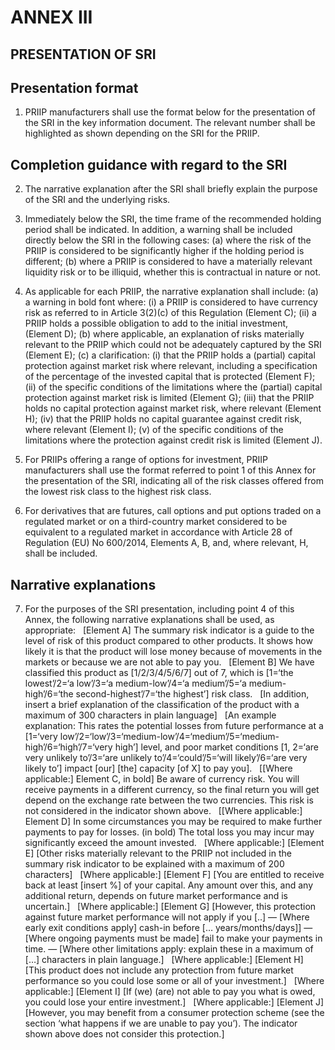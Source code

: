 # ANNEX III

## PRESENTATION OF SRI

## Presentation format

1. PRIIP manufacturers shall use the format below for the presentation of the SRI in the key information document. The relevant number shall be highlighted as shown depending on the SRI for the PRIIP.

## Completion guidance with regard to the SRI

2. The narrative explanation after the SRI shall briefly explain the purpose of the SRI and the underlying risks.

3. Immediately below the SRI, the time frame of the recommended holding period shall be indicated. In addition, a warning shall be included directly below the SRI in the following cases: (a) where the risk of the PRIIP is considered to be significantly higher if the holding period is different; (b) where a PRIIP is considered to have a materially relevant liquidity risk or to be illiquid, whether this is contractual in nature or not.

4. As applicable for each PRIIP, the narrative explanation shall include: (a) a warning in bold font where: (i) a PRIIP is considered to have currency risk as referred to in Article 3(2)(c) of this Regulation (Element C); (ii) a PRIIP holds a possible obligation to add to the initial investment, (Element D); (b) where applicable, an explanation of risks materially relevant to the PRIIP which could not be adequately captured by the SRI (Element E); (c) a clarification: (i) that the PRIIP holds a (partial) capital protection against market risk where relevant, including a specification of the percentage of the invested capital that is protected (Element F); (ii) of the specific conditions of the limitations where the (partial) capital protection against market risk is limited (Element G); (iii) that the PRIIP holds no capital protection against market risk, where relevant (Element H); (iv) that the PRIIP holds no capital guarantee against credit risk, where relevant (Element I); (v) of the specific conditions of the limitations where the protection against credit risk is limited (Element J).

5. For PRIIPs offering a range of options for investment, PRIIP manufacturers shall use the format referred to point 1 of this Annex for the presentation of the SRI, indicating all of the risk classes offered from the lowest risk class to the highest risk class.

6. For derivatives that are futures, call options and put options traded on a regulated market or on a third-country market considered to be equivalent to a regulated market in accordance with Article 28 of Regulation (EU) No 600/2014, Elements A, B, and, where relevant, H, shall be included.

## Narrative explanations

7. For the purposes of the SRI presentation, including point 4 of this Annex, the following narrative explanations shall be used, as appropriate:   [Element A] The summary risk indicator is a guide to the level of risk of this product compared to other products. It shows how likely it is that the product will lose money because of movements in the markets or because we are not able to pay you.   [Element B] We have classified this product as [1/2/3/4/5/6/7] out of 7, which is [1=‘the lowest’/2=‘a low’/3=‘a medium-low’/4=‘a medium’/5=‘a medium-high’/6=‘the second-highest’/7=‘the highest’] risk class.   [In addition, insert a brief explanation of the classification of the product with a maximum of 300 characters in plain language]   [An example explanation: This rates the potential losses from future performance at a [1=‘very low’/2=‘low’/3=‘medium-low’/4=‘medium’/5=‘medium-high’/6=‘high’/7=‘very high’] level, and poor market conditions [1, 2=‘are very unlikely to’/3=‘are unlikely to’/4=‘could’/5=‘will likely’/6=‘are very likely to’] impact [our] [the] capacity [of X] to pay you].   [[Where applicable:] Element C, in bold] Be aware of currency risk. You will receive payments in a different currency, so the final return you will get depend on the exchange rate between the two currencies. This risk is not considered in the indicator shown above.   [[Where applicable:] Element D] In some circumstances you may be required to make further payments to pay for losses. (in bold) The total loss you may incur may significantly exceed the amount invested.   [Where applicable:] [Element E] [Other risks materially relevant to the PRIIP not included in the summary risk indicator to be explained with a maximum of 200 characters]   [Where applicable:] [Element F] [You are entitled to receive back at least [insert %] of your capital. Any amount over this, and any additional return, depends on future market performance and is uncertain.]   [Where applicable:] [Element G] [However, this protection against future market performance will not apply if you [..] — [Where early exit conditions apply] cash-in before [… years/months/days]] — [Where ongoing payments must be made] fail to make your payments in time. — [Where other limitations apply: explain these in a maximum of […] characters in plain language.]   [Where applicable:] [Element H] [This product does not include any protection from future market performance so you could lose some or all of your investment.]   [Where applicable:] [Element I] [If (we) (are) not able to pay you what is owed, you could lose your entire investment.]   [Where applicable:] [Element J] [However, you may benefit from a consumer protection scheme (see the section ‘what happens if we are unable to pay you’). The indicator shown above does not consider this protection.]

